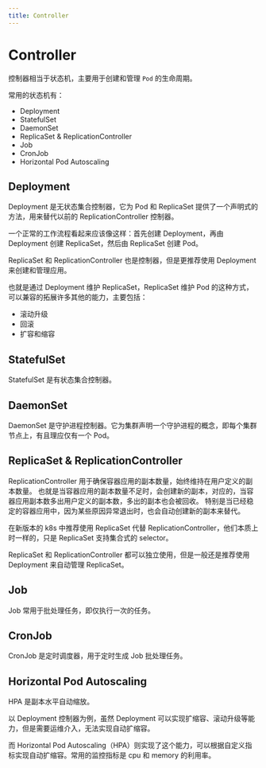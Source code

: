 ```yaml
---
title: Controller
---
```


# Controller

控制器相当于状态机，主要用于创建和管理 `Pod` 的生命周期。

常用的状态机有：
* Deployment
* StatefulSet
* DaemonSet
* ReplicaSet & ReplicationController
* Job
* CronJob
* Horizontal Pod Autoscaling

## Deployment
Deployment 是无状态集合控制器，它为 Pod 和 ReplicaSet 提供了一个声明式的方法，用来替代以前的 ReplicationController 控制器。

一个正常的工作流程看起来应该像这样：首先创建 Deployment，再由 Deployment 创建 ReplicaSet，然后由 ReplicaSet 创建 Pod。

ReplicaSet 和 ReplicationController 也是控制器，但是更推荐使用 Deployment 来创建和管理应用。

也就是通过 Deployment 维护 ReplicaSet，ReplicaSet 维护 Pod 的这种方式，可以兼容的拓展许多其他的能力，主要包括：
* 滚动升级
* 回滚
* 扩容和缩容

## StatefulSet
StatefulSet 是有状态集合控制器。

## DaemonSet
DaemonSet 是守护进程控制器。它为集群声明一个守护进程的概念，即每个集群节点上，有且理应仅有一个 Pod。

## ReplicaSet & ReplicationController
ReplicationController 用于确保容器应用的副本数量，始终维持在用户定义的副本数量。
也就是当容器应用的副本数量不足时，会创建新的副本，对应的，当容器应用副本数多出用户定义的副本数，多出的副本也会被回收。
特别是当已经稳定的容器应用中，因为某些原因异常退出时，也会自动创建新的副本来替代。

在新版本的 k8s 中推荐使用 ReplicaSet 代替 ReplicationController，他们本质上时一样的，只是 ReplicaSet 支持集合式的 selector。

ReplicaSet 和 ReplicationController 都可以独立使用，但是一般还是推荐使用 Deployment 来自动管理 ReplicaSet。

## Job
Job 常用于批处理任务，即仅执行一次的任务。

## CronJob
CronJob 是定时调度器，用于定时生成 Job 批处理任务。

## Horizontal Pod Autoscaling
HPA 是副本水平自动缩放。

以 Deployment 控制器为例，虽然 Deployment 可以实现扩缩容、滚动升级等能力，但是需要运维介入，无法实现自动扩缩容。

而 Horizontal Pod Autoscaling（HPA）则实现了这个能力，可以根据自定义指标实现自动扩缩容。常用的监控指标是 cpu 和 memory 的利用率。
